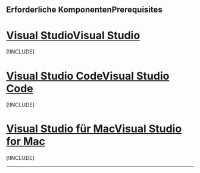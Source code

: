 ## <a name="prerequisites"></a><span data-ttu-id="f7005-101">Erforderliche Komponenten</span><span class="sxs-lookup"><span data-stu-id="f7005-101">Prerequisites</span></span>

# <a name="visual-studiotabvisual-studio"></a>[<span data-ttu-id="f7005-102">Visual Studio</span><span class="sxs-lookup"><span data-stu-id="f7005-102">Visual Studio</span></span>](#tab/visual-studio)

[!INCLUDE[](~/includes/net-core-prereqs-vs-2.2.md)]

# <a name="visual-studio-codetabvisual-studio-code"></a>[<span data-ttu-id="f7005-103">Visual Studio Code</span><span class="sxs-lookup"><span data-stu-id="f7005-103">Visual Studio Code</span></span>](#tab/visual-studio-code)

[!INCLUDE[](~/includes/net-core-prereqs-vsc-2.2.md)]

# <a name="visual-studio-for-mactabvisual-studio-mac"></a>[<span data-ttu-id="f7005-104">Visual Studio für Mac</span><span class="sxs-lookup"><span data-stu-id="f7005-104">Visual Studio for Mac</span></span>](#tab/visual-studio-mac)

[!INCLUDE[](~/includes/net-core-prereqs-mac-2.2.md)]

---